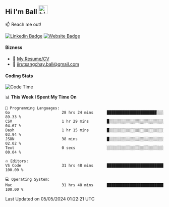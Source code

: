 ## Hi I'm Ball <img src="https://user-images.githubusercontent.com/1303154/88677602-1635ba80-d120-11ea-84d8-d263ba5fc3c0.gif" width="28px" height="28px" alt="hi">
 
:mailbox: Reach me out!

[![Linkedin Badge](https://img.shields.io/badge/-Jirut-0e76a8?style=flat&labelColor=0e76a8&logo=linkedin&logoColor=white)](https://www.linkedin.com/in/jirut-sangchay-338370251)
[![Website Badge](https://img.shields.io/badge/Website-184aa8?logo=website&logoColor=)](https://resume-jirut.web.app)

<!-- TODO: Add last video link -->
#### Bizness
- :paperclip: [My Resume/CV](https://github.com/Jirut01/Jirut01/blob/main/resume_jirut.pdf)
- :email: jirutsangchay.ball@gmail.com

#### Coding Stats


<!--START_SECTION:waka-->
![Code Time](http://img.shields.io/badge/Code%20Time-1%2C067%20hrs%2019%20mins-blue)

📊 **This Week I Spent My Time On** 

```text
💬 Programming Languages: 
Go                       28 hrs 24 mins      ██████████████████████░░░   89.33 % 
CSV                      1 hr 29 mins        █░░░░░░░░░░░░░░░░░░░░░░░░   04.67 % 
Bash                     1 hr 15 mins        █░░░░░░░░░░░░░░░░░░░░░░░░   03.94 % 
JSON                     38 mins             █░░░░░░░░░░░░░░░░░░░░░░░░   02.02 % 
Text                     0 secs              ░░░░░░░░░░░░░░░░░░░░░░░░░   00.04 % 

🔥 Editors: 
VS Code                  31 hrs 48 mins      █████████████████████████   100.00 % 

💻 Operating System: 
Mac                      31 hrs 48 mins      █████████████████████████   100.00 % 
```


 Last Updated on 05/05/2024 01:22:21 UTC
<!--END_SECTION:waka-->
